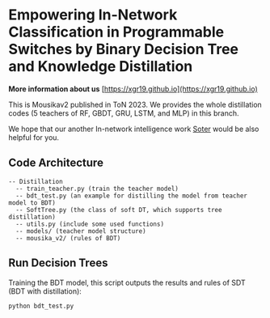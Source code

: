 # Empowering In-Network Classification in Programmable Switches by Binary Decision Tree and Knowledge Distillation
**More information about us** [https://xgr19.github.io](https://xgr19.github.io)  

This is Mousikav2 published in ToN 2023. We provides the whole distillation codes (5 teachers of RF, GBDT, GRU, LSTM, and MLP) in this branch.

We hope that our another In-network intelligence work [Soter](https://github.com/xgr19/Soter) would be also helpful for you.

## Code Architecture
```
-- Distillation
  -- train_teacher.py (train the teacher model)
  -- bdt_test.py (an example for distilling the model from teacher model to BDT)
  -- SoftTree.py (the class of soft DT, which supports tree distillation)
  -- utils.py (include some used functions)
  -- models/ (teacher model structure)
  -- mousika_v2/ (rules of BDT)
```

## Run Decision Trees
Training the BDT model, this script outputs the results and rules of SDT (BDT with distillation):
```
python bdt_test.py
```
